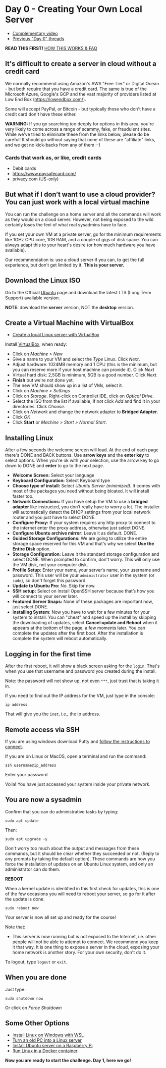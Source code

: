 # Day 0 - Creating Your Own Local Server

* [Complementary video](https://youtube.com/live/_-6UYOjRIVQ?feature=share)
* [Previous "Day 0" threads](https://www.reddit.com/r/linuxupskillchallenge/search/?q=Day%200&restrict_sr=1)

**READ THIS FIRST!** [HOW THIS WORKS & FAQ](https://www.reddit.com/r/linuxupskillchallenge/comments/qeymzb/please_read_this_first_how_this_works_faq/)

## It's difficult to create a server in cloud without a credit card

We normally recommend using Amazon's AWS "Free Tier" or Digital Ocean - but both require that you have a credit card. The same is true of the Microsoft Azure, Google's GCP and the vast majority of providers listed at Low End Box (<https://lowendbox.com/>).

Some will accept PayPal, or Bitcoin - but typically those who don't have a credit card don't have these either.

**WARNING:** If you go searching too deeply for options in this area, you're very likely to come across a range of scammy, fake, or fraudulent sites. While we've tried to eliminate these from the links below, please do be careful! It should go without saying that none of these are "affiliate" links, and we get no kick-backs from any of them :-)

### Cards that work as, or like, credit cards

* Debit cards
* <https://www.paysafecard.com/>
* privacy.com (US-only)

## But what if I don’t want to use a cloud provider? You can just work with a local virtual machine

You can run the challenge on a home server and all the commands will work as they would on a cloud server. However, not being exposed to the wild certainly loses the feel of what real sysadmins have to face.

If you set your own VM at a private server, go for the minimum requirements like 1GHz CPU core, 1GB RAM, and a couple of gigs of disk space. You can always adapt this to your heart's desire (or how much hardware you have available).

Our recommendation is: use a cloud server if you can, to get the full experience, but don't get limited by it. **This is your server.**

## Download the Linux ISO

Go to the Official [Ubuntu](https://ubuntu.com/download/server) page and download the latest LTS (Long Term Support) available version.

**NOTE**: download the **server** version, NOT the **desktop** version.

## Create a Virtual Machine with VirtualBox

* [Create a local Linux server with VirtualBox](https://youtu.be/nKcfhI1B4mA)

Install [VirtualBox](https://www.virtualbox.org/), when ready:
* Click on *Machine > New*
* Give a name to your VM and select the *Type* Linux. Click *Next*.
* Adjust hardware: 1024MB memory and 1 CPU (this is the minimum, but you can reserve more if your host machine can provide it). Click *Next*
* Virtual hard disk: 2,5GB is minimum, 5GB is a good number. Click *Next*.
* **Finish** but we're not done yet.
* The new VM should show up in a list of VMs, select it.
* Click on *Machine > Settings*
* Click on *Storage*. Right-click on Controllet IDE, click on *Optical Drive*.
* Select the ISO from the list if available, if not click *Add* and find it in your directories. Click *Choose*.
* Click on *Network* and change the network adapter to **Bridged Adapter**.
* Click *OK*
* Click **Start** or *Machine > Start > Normal Start*.

## Installing Linux

After a few seconds the welcome screen will load.
At the end of each page there's DONE and BACK buttons.
Use **arrow keys** and the **enter key** to select options. When you're ok with your selection, use the arrow key to go down to DONE and **enter** to go to the next page.

* **Welcome Screen:** Select your language
* **Keyboard Configuration:** Select Keyboard type
* **Choose type of install:** Select _Ubuntu Server (minimized)_. It comes with most of the packages you need without being bloated. It will install faster too.
* **Network Connections:** If you have setup the VM to use a **bridged adapter** like instructed, you don’t really have to worry a lot. The installer will automatically detect the DHCP settings from your local network router and you just have to select DONE.
* **Configure Proxy:** If your system requires any http proxy to connect to the internet enter the proxy address, otherwise just select DONE.
* **Configure Ubuntu archive mirror:** Leave it as default. DONE.
* **Guided Storage Configurations:** We are going to utilize the entire storage space reserved for this VM and that's why we select **Use the Entire Disk** option.
* **Storage Configuration:** Leave it the standard storage configuration and select DONE. When prompted to confirm, don't worry. This will only use the VM disk, not your computer disk.
* **Profile Setup:** Enter your name, your server’s name, your username and password. This user will be your `administrator` user in the system (or `sudo`), so don't forget this password.
* **Update to Ubuntu Pro:** No. Skip for now.
* **SSH setup:** Select on Install OpenSSH server because that’s how you will connect to your server later.
* **Featured Server Snaps:** None of these packages are important now, just select DONE. 
* **Installing System:** Now you have to wait for a few minutes for your system to install. You can "cheat" and speed up the install by skipping the downloading of updates, select **Cancel update and Reboot** when it appears at the bottom of the page, a few moments later. You can complete the updates after the first boot. After the installation is complete the system will reboot automatically.

## Logging in for the first time

After the first reboot, it will show a black screen asking for the `login`. That's when you use that username and password you created during the install. 

Note: the password will not show up, not even `***`, just trust that is taking it in.

If you need to find out the IP address for the VM, just type in the console:

`ip address`

That will give you the `inet`, i.e., the ip address.

## Remote access via SSH

If you are using windows download Putty and [follow the instructions to connect](https://blog.livialima.net/putty-basics).

If you are on Linux or MacOS, open a terminal and run the command:

`ssh username@ip_address`

Enter your password

Voila! You have just accessed your system inside your private network.

## You are now a sysadmin

Confirm that you can do administrative tasks by typing:

`sudo apt update`

Then:

`sudo apt upgrade -y`

Don't worry too much about the output and messages from these commands, but it should be clear whether they succeeded or not. (Reply to any prompts by taking the default option). These commands are how you force the installation of updates on an Ubuntu Linux system, and only an administrator can do them.

**REBOOT**

When a kernel update is identified in this first check for updates, this is one of the few occasions you will need to reboot your server, so go for it after the update is done:

`sudo reboot now`

Your server is now all set up and ready for the course!

Note that:
* This server is now running but is not exposed to the Internet, i.e. other people will not be able to attempt to connect. We recommend you keep it that way. It is one thing to expose a server in the cloud, exposing your home network is another story. For your own security, don't do it.

To logout, type `logout` or `exit`.

## When you are done

Just type:

`sudo shutdown now`

Or click on _Force Shutdown_

## Some Other Options

* [Install Linux on Windows with WSL](https://docs.microsoft.com/en-us/windows/wsl/install)
* [Turn an old PC into a Linux server](https://dev.to/jayesh_w/this-is-how-i-turned-my-old-laptop-into-a-server-1elf)
* [Install Ubuntu server on a Raspberry Pi](https://ubuntu.com/tutorials/how-to-install-ubuntu-on-your-raspberry-pi#1-overview)
* [Run Linux in a Docker container](https://hudsonmendes.medium.com/docker-have-a-ubuntu-development-machine-within-seconds-from-windows-or-mac-fd2f30a338e4)


**Now you are ready to start the challenge. Day 1, here we go!**
